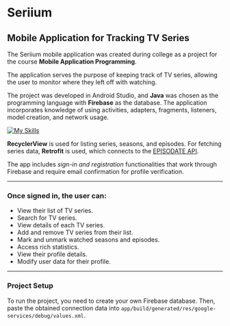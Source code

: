 # Seriium

## Mobile Application for Tracking TV Series

The Seriium mobile application was created during college as a project for the course **Mobile Application Programming**.

The application serves the purpose of keeping track of TV series, allowing the user to monitor where they left off with watching.

The project was developed in Android Studio, and **Java** was chosen as the programming language with **Firebase** as the database. The application incorporates knowledge of using activities, adapters, fragments, listeners, model creation, and network usage.

[![My Skills](https://skillicons.dev/icons?i=androidstudio,java,firebase)](https://skillicons.dev)

**RecyclerView** is used for listing series, seasons, and episodes. For fetching series data, **Retrofit** is used, which connects to the [EPISODATE API](https://www.episodate.com/api).

The app includes _sign-in and registration_ functionalities that work through Firebase and require email confirmation for profile verification.

---

### Once signed in, the user can:

- View their list of TV series.
- Search for TV series.
- View details of each TV series.
- Add and remove TV series from their list.
- Mark and unmark watched seasons and episodes.
- Access rich statistics.
- View their profile details.
- Modify user data for their profile.

---

### Project Setup

To run the project, you need to create your own Firebase database. Then, paste the obtained connection data into `app/build/generated/res/google-services/debug/values.xml`.
